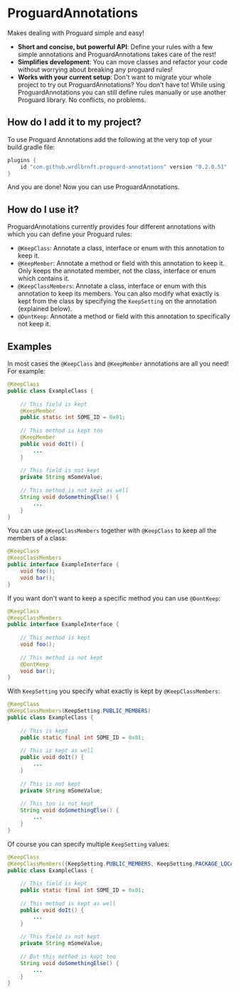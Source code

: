 # ProguardAnnotations

Makes dealing with Proguard simple and easy!

* **Short and concise, but powerful API**: Define your rules with a few simple annotations and ProguardAnnotations takes care of the rest!
* **Simplifies development**: You can move classes and refactor your code without worrying about breaking any proguard rules!
* **Works with your current setup**: Don't want to migrate your whole project to try out ProguardAnnotations? You don't have to! While using ProguardAnnotations you can still define rules manually or use another Proguard library. No conflicts, no problems.

## How do I add it to my project?

To use Proguard Annotations add the following at the very top of your build.gradle file:

```groovy
plugins {
    id "com.github.wrdlbrnft.proguard-annotations" version "0.2.0.51"
}
```

And you are done! Now you can use ProguardAnnotations.

## How do I use it?

ProguardAnnotations currently provides four different annotations with which you can define your Proguard rules:

* `@KeepClass`: Annotate a class, interface or enum with this annotation to keep it.
* `@KeepMember`: Annotate a method or field with this annotation to keep it. Only keeps the annotated member, not the class, interface or enum which contains it.
* `@KeepClassMembers`: Annotate a class, interface or enum with this annotation to keep its members. You can also modify what exactly is kept from the class by specifying the `KeepSetting` on the annotation (explained below).
* `@DontKeep`: Annotate a method or field with this annotation to specifically not keep it.

## Examples

In most cases the `@KeepClass` and `@KeepMember` annotations are all you need! For example:

```java
@KeepClass
public class ExampleClass {
    
    // This field is kept
    @KeepMember
    public static int SOME_ID = 0x01;
    
    // This method is kept too
    @KeepMember
    public void doIt() {
        ...
    }
    
    // This field is not kept
    private String mSomeValue;
    
    // This method is not kept as well
    String void doSomethingElse() {
        ...
    }
}
```

You can use `@KeepClassMembers` together with `@KeepClass` to keep all the members of a class:

```java
@KeepClass
@KeepClassMembers
public interface ExampleInterface {
    void foo();
    void bar();
}
```

If you want don't want to keep a specific method you can use `@DontKeep`:

```java
@KeepClass
@KeepClassMembers
public interface ExampleInterface {
    
    // This method is kept
    void foo();
    
    // This method is not kept
    @DontKeep
    void bar();
}
```

With `KeepSetting` you specify what exactly is kept by `@KeepClassMembers`:

```java
@KeepClass
@KeepClassMembers(KeepSetting.PUBLIC_MEMBERS)
public class ExampleClass {
    
    // This is kept
    public static final int SOME_ID = 0x01;
    
    // This is kept as well
    public void doIt() {
        ...
    }
    
    // This is not kept
    private String mSomeValue;
    
    // This too is not kept
    String void doSomethingElse() {
        ...
    }
}
```

Of course you can specify multiple `KeepSetting` values:

```java
@KeepClass
@KeepClassMembers({KeepSetting.PUBLIC_MEMBERS, KeepSetting.PACKAGE_LOCAL_METHODS})
public class ExampleClass {
    
    // This field is kept
    public static final int SOME_ID = 0x01;
    
    // This method is kept as well
    public void doIt() {
        ...
    }
    
    // This field is not kept
    private String mSomeValue;
    
    // But this method is kept too
    String void doSomethingElse() {
        ...
    }
}
```
